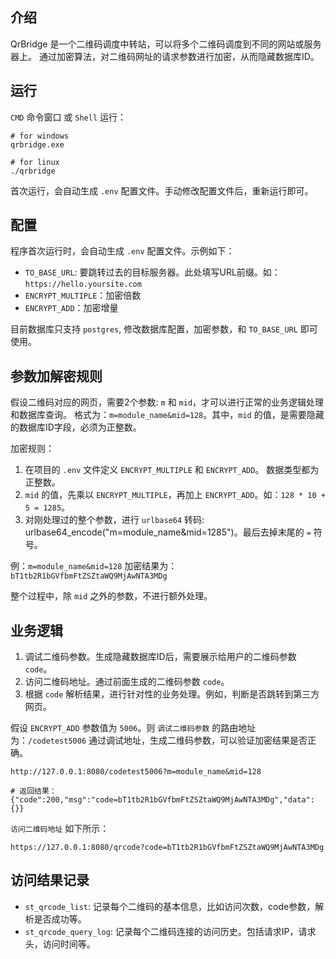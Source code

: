 ## 介绍

QrBridge 是一个二维码调度中转站，可以将多个二维码调度到不同的网站或服务器上。
通过加密算法，对二维码网址的请求参数进行加密，从而隐藏数据库ID。


## 运行

`CMD` 命令窗口 或 `Shell` 运行：

```
# for windows
qrbridge.exe

# for linux
./qrbridge
```

首次运行，会自动生成 `.env` 配置文件。手动修改配置文件后，重新运行即可。


## 配置

程序首次运行时，会自动生成 `.env` 配置文件。示例如下：

- `TO_BASE_URL`: 要跳转过去的目标服务器。此处填写URL前缀。如：`https://hello.yoursite.com`
- `ENCRYPT_MULTIPLE`：加密倍数
- `ENCRYPT_ADD`：加密增量

目前数据库只支持 `postgres`, 修改数据库配置，加密参数，和 `TO_BASE_URL` 即可使用。


## 参数加解密规则

假设二维码对应的网页，需要2个参数: `m` 和 `mid`，才可以进行正常的业务逻辑处理和数据库查询。
格式为：`m=module_name&mid=128`。其中，`mid` 的值，是需要隐藏的数据库ID字段，必须为正整数。

加密规则：

1. 在项目的 `.env` 文件定义 `ENCRYPT_MULTIPLE` 和 `ENCRYPT_ADD`。 数据类型都为正整数。
2. `mid` 的值，先乘以 `ENCRYPT_MULTIPLE`，再加上 `ENCRYPT_ADD`。如：`128 * 10 + 5 = 1285`。
3. 对刚处理过的整个参数，进行 `urlbase64` 转码: urlbase64_encode("m=module_name&mid=1285")。最后去掉末尾的 `=` 符号。

例：`m=module_name&mid=128` 加密结果为：`bT1tb2R1bGVfbmFtZSZtaWQ9MjAwNTA3MDg`

整个过程中，除 `mid` 之外的参数，不进行额外处理。


## 业务逻辑

1. 调试二维码参数。生成隐藏数据库ID后，需要展示给用户的二维码参数 `code`。
2. 访问二维码地址。通过前面生成的二维码参数 `code`。
3. 根据 `code` 解析结果，进行针对性的业务处理。例如，判断是否跳转到第三方网页。

假设 `ENCRYPT_ADD` 参数值为 `5006`。则 `调试二维码参数` 的路由地址为：`/codetest5006`
通过调试地址，生成二维码参数，可以验证加密结果是否正确。

```
http://127.0.0.1:8080/codetest5006?m=module_name&mid=128

# 返回结果：{"code":200,"msg":"code=bT1tb2R1bGVfbmFtZSZtaWQ9MjAwNTA3MDg","data":{}}
```

`访问二维码地址` 如下所示：

```
https://127.0.0.1:8080/qrcode?code=bT1tb2R1bGVfbmFtZSZtaWQ9MjAwNTA3MDg
```

## 访问结果记录

- `st_qrcode_list`: 记录每个二维码的基本信息，比如访问次数，code参数，解析是否成功等。
- `st_qrcode_query_log`: 记录每个二维码连接的访问历史。包括请求IP，请求头，访问时间等。
